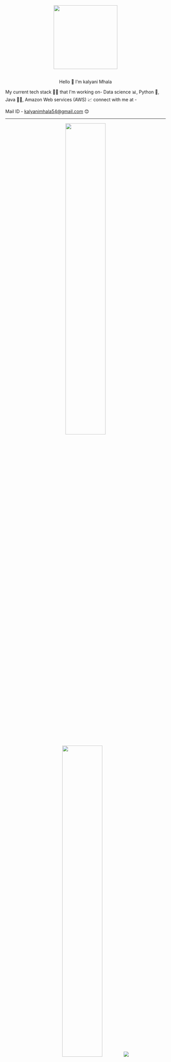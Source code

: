 
<div id="header" align="center">
  <img src="https://media.giphy.com/media/paTz7UZbPfTZFRYnnB/giphy.gif" width="200"/>
</div>
<br>
<p align="center">
Hello 👋 I'm kalyani Mhala <br>
  
My current tech stack 👩‍💻 that I'm working on- Data science 📊,
Python 🐍,  Java 👩‍💻,  Amazon Web services (AWS) 📈
connect with me at -
  
Mail ID - [kalyanimhala54@gmail.com](mailto:kalyanimhala54@gmail.com) 😊
</br>
</p>


----
<p align="center">
  <img height="50%" width="auto" src ="https://github-readme-stats.vercel.app/api?username=kalyani2003&show_icons=true&count_private=true&theme=darcula&hide_border=true&hide=issues,contribs&bg_color=00000000">
  <img height="50%" width="auto" src ="https://github-readme-stats.vercel.app/api/top-langs/?username=kalyani2003&layout=compact&hide_border=true&theme=darcula&bg_color=00000000&langs_count=6&hide=jupyter%20notebook,tex,css,php&exclude_repo=Pacman-AI">
  <img src ="https://github-readme-streak-stats.herokuapp.com?user=kalyani2003&theme=darcula&hide_border=true&background=FFFFFF00">
  <br>
  <br>
</p>

<!-- <p align="center">
  <img align="left" src ="https://github-readme-stats.vercel.app/api/pin/?username=kalyani2003&repo=ytdx">
  <img align="right" src ="https://github-readme-stats.vercel.app/api/pin/?username=kalyani2003&repo=pixel-weather">
</p> -->

----
<p align="center">
<a href="https://twitter.com/kalyani_mhala">
  <img align="centre" alt="Kalyani's Twitter" width="40px" align="centre" src="https://simpleicons.now.sh/twitter/495f7e" />
</a>
  
<a href="https://instagram.com/unpredicted_soul">
  <img align="centre" alt="kalyani's Instagram" width="40px"  align="centre" src="https://simpleicons.now.sh/instagram/495f7e" />
</a>

<a href="https://www.linkedin.com/in/kalyani-mhala-59647921b">
  <img align="centre" alt="Kalyani's LinkedIn" width="40px" align="centre" src="https://simpleicons.now.sh/linkedin/495f7e" />
</a>
</p>

[![kalyani2003's GitHub | Topics Over Time](https://stats.quine.sh/kalyani2003/topics-over-time?theme=dark)](https://quine.sh?utm_source=widgets&utm_campaign=kalyani2003)

[![kalyani2003's GitHub | Languages Over Time](https://stats.quine.sh/kalyani2003/languages-over-time?theme=dark)](https://quine.sh?utm_source=widgets&utm_campaign=kalyani2003)

[![kalyani2003's Stack Overflow | Stats](https://stats.quine.sh/kalyani2003/stack-overflow?theme=dark)](https://quine.sh?utm_source=widgets&utm_campaign=kalyani2003)

